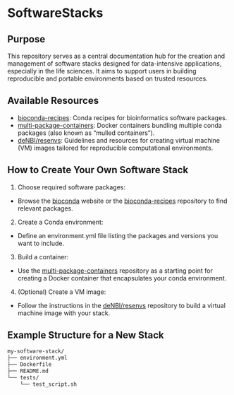 # SoftwareStacks

## Purpose

This repository serves as a central documentation hub for the creation and management of software stacks designed for data-intensive applications, especially in the life sciences. It aims to support users in building reproducible and portable environments based on trusted resources.

## Available Resources
- [bioconda-recipes](https://github.com/deKCD/bioconda-recipes):
Conda recipes for bioinformatics software packages.
- [multi-package-containers](https://github.com/deKCD/multi-package-containers):
Docker containers bundling multiple conda packages (also known as “mulled containers”).
- [deNBI/resenvs](https://github.com/deNBI/resenvs):
Guidelines and resources for creating virtual machine (VM) images tailored for reproducible computational environments.

## How to Create Your Own Software Stack
1. Choose required software packages:
  - Browse the [bioconda](https://bioconda.github.io/) website or the [bioconda-recipes](https://github.com/deKCD/bioconda-recipes) repository to find relevant packages.
2. Create a Conda environment:
  - Define an environment.yml file listing the packages and versions you want to include.
3. Build a container:
  - Use the [multi-package-containers](https://github.com/deKCD/multi-package-containers) repository as a starting point for creating a Docker container that encapsulates your conda environment.
4. (Optional) Create a VM image:
  - Follow the instructions in the [deNBI/resenvs](https://github.com/deNBI/resenvs) repository to build a virtual machine image with your stack.

## Example Structure for a New Stack
```bash
my-software-stack/
├── environment.yml
├── Dockerfile
├── README.md
└── tests/
    └── test_script.sh
```
